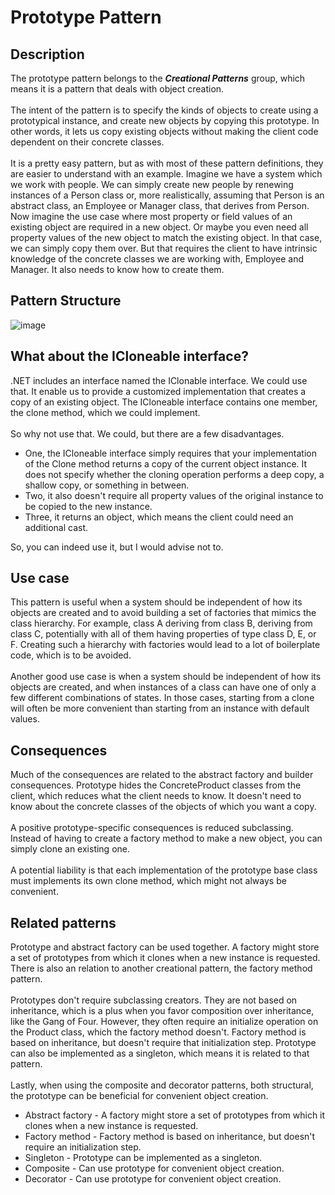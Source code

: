 # Prototype Pattern


## Description
The prototype pattern belongs to the ***Creational Patterns*** group, which means it is a pattern that deals with object creation. </br>
</br>
The intent of the pattern is to specify the kinds of objects to create using a prototypical instance, and create new objects by copying this prototype.
In other words, it lets us copy existing objects without making the client code dependent on their concrete classes.  </br>
</br>
It is a pretty easy pattern, but as with most of these pattern definitions, they are easier to understand with an example.
Imagine we have a system which we work with people. We can simply create new people by renewing instances of a Person class or, 
more realistically, assuming that Person is an abstract class, an Employee or Manager class, that derives from Person. 
Now imagine the use case where most property or field values of an existing object are required in a new object. 
Or maybe you even need all property values of the new object to match the existing object. In that case, we can simply copy them over. 
But that requires the client to have intrinsic knowledge of the concrete classes we are working with, Employee and Manager. 
It also needs to know how to create them. 


## Pattern Structure 
![image](https://user-images.githubusercontent.com/42718910/206132149-90815eaa-ceb0-4d74-8eba-1054fe8e52cb.png)



## What about the ICloneable interface?
.NET includes an interface named the IClonable interface. We could use that. 
It enable us to provide a customized implementation that creates a copy of an existing object.
The ICloneable interface contains one member, the clone method, which we could implement. </br>
</br>
So why not use that. We could, but there are a few disadvantages. </br>
* One, the ICloneable interface simply requires that your implementation of the Clone method returns a copy of the current object instance. It does not specify whether the cloning operation performs a deep copy, a shallow copy, or something in between.
* Two, it also doesn't require all property values of the original instance to be copied to the new instance.
* Three, it returns an object, which means the client could need an additional cast. 

So, you can indeed use it, but I would advise not to.


## Use case
This pattern is useful when a system should be independent of how its objects are created and to avoid building a set of factories that mimics the class hierarchy.
For example, class A deriving from class B, deriving from class C, potentially with all of them having properties of type class D, E, or F. 
Creating such a hierarchy with factories would lead to a lot of boilerplate code, which is to be avoided. </br>
</br>
Another good use case is when a system should be independent of how its objects are created, and when instances of a class can have one of only a few different combinations of states.
In those cases, starting from a clone will often be more convenient than starting from an instance with default values.


## Consequences
Much of the consequences are related to the abstract factory and builder consequences. 
Prototype hides the ConcreteProduct classes from the client, which reduces what the client needs to know.
It doesn't need to know about the concrete classes of the objects of which you want a copy. </br>
</br>
A positive prototype-specific consequences is reduced subclassing. 
Instead of having to create a factory method to make a new object, you can simply clone an existing one. </br>
</br>
A potential liability is that each implementation of the prototype base class must implements its own clone method, which might not always be convenient. 


## Related patterns
Prototype and abstract factory can be used together. 
A factory might store a set of prototypes from which it clones when a new instance is requested.
There is also an relation to another creational pattern, the factory method pattern. </br>
</br>
Prototypes don't require subclassing creators. 
They are not based on inheritance, which is a plus when you favor composition over inheritance, like the Gang of Four.
However, they often require an initialize operation on the Product class, which the factory method doesn't. 
Factory method is based on inheritance, but doesn't require that initialization step. 
Prototype can also be implemented as a singleton, which means it is related to that pattern. </br>
</br>
Lastly, when using the composite and decorator patterns, both structural, the prototype can be beneficial for convenient object creation.</br>

* Abstract factory - A factory might store a set of prototypes from which it clones when a new instance is requested.
* Factory method - Factory method is based on inheritance, but doesn't require an initialization step.
* Singleton - Prototype can be implemented as a singleton.
* Composite - Can use prototype for convenient object creation.
* Decorator - Can use prototype for convenient object creation.
